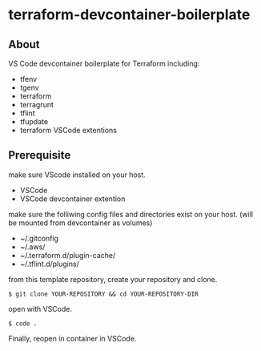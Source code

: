 # terraform-devcontainer-boilerplate

## About

VS Code devcontainer boilerplate for Terraform including:

- tfenv
- tgenv
- terraform
- terragrunt
- tflint
- tfupdate
- terraform VSCode extentions

## Prerequisite

make sure VScode installed on your host.

- VSCode
- VSCode devcontainer extention

make sure the folliwing config files and directories exist on your host. (will be mounted from devcontainer as volumes)

- ~/.gitconfig
- ~/.aws/
- ~/.terraform.d/plugin-cache/
- ~/.tflint.d/plugins/

from this template repository, create your repository and clone.

```shell
$ git clone YOUR-REPOSITORY && cd YOUR-REPOSITORY-DIR
```

open with VSCode.

```shell
$ code .
```

Finally, reopen in container in VSCode.


